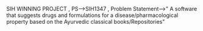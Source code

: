 SIH WINNING PROJECT ,
PS-->SIH1347 ,
Problem Statement-->" A software that suggests drugs
and formulations for a disease/pharmacological property
based on the Ayurvedic classical books/Repositories"

